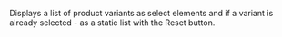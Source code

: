 Displays a list of product variants as select elements and if a variant is already selected - as a static list with the Reset button.
